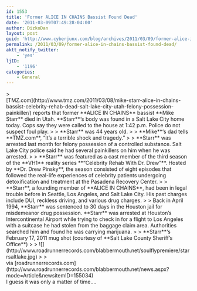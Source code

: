 ```yaml
---
id: 1553
title: 'Former ALICE IN CHAINS Bassist Found Dead'
date: '2011-03-09T07:49:28-04:00'
author: DizkoDan
layout: post
guid: 'http://www.cyberjunx.com/blog/archives/2011/03/09/former-alice-in-chains-bassist-found-dead/'
permalink: /2011/03/09/former-alice-in-chains-bassist-found-dead/
aktt_notify_twitter:
    - 'yes'
ljID:
    - '1196'
categories:
    - General
---
```


<div class="posterous_autopost"><div class="posterous_bookmarklet_entry">> <div> [TMZ.com](http://www.tmz.com/2011/03/08/mike-starr-alice-in-chains-bassist-celebrity-rehab-dead-salt-lake-city-utah-felony-possession-painkiller/) reports that former **ALICE IN CHAINS** bassist **Mike Starr** died in Utah. **Starr**‘s body was found in a Salt Lake City home today. Cops say they were called to the house at 1:42 p.m. Police do not suspect foul play.
> 
> **Starr** was 44 years old.
> 
> **Mike**‘s dad tells **TMZ.com**, “It’s a terrible shock and tragedy.”
> 
> **Starr** was arrested last month for felony possession of a controlled substance. Salt Lake City police said he had several painkillers on him when he was arrested.
> 
> **Starr** was featured as a cast member of the third season of the **VH1** reality series **“Celebrity Rehab With Dr. Drew”**. Hosted by **Dr. Drew Pinsky**, the season consisted of eight episodes that followed the real-life experiences of celebrity patients undergoing detoxification and treatment at the Pasadena Recovery Center.
> 
> **Starr**, a founding member of **ALICE IN CHAINS**, had been in legal trouble before in Seattle, Los Angeles, and Salt Lake City. His past charges include DUI, reckless driving, and various drug charges.
> 
> Back in April 1994, **Starr** was sentenced to 30 days in the Houston jail for misdemeanor drug possession. **Starr** was arrested at Houston’s Intercontinental Airport while trying to check in for a flight to Los Angeles with a suitcase he had stolen from the baggage claim area. Authorities searched him and found he was carrying marijuana.
> 
> **Starr**‘s February 17, 2011 mug shot (courtesy of **Salt Lake County Sheriff’s Office**)
> 
> ![](http://www.roadrunnerrecords.com/blabbermouth.net/soulflypremiere/starrsaltlake.jpg)
> 
> </div>

<div class="posterous_quote_citation">via [roadrunnerrecords.com](http://www.roadrunnerrecords.com/blabbermouth.net/news.aspx?mode=Article&newsitemID=155034)</div>I guess it was only a matter of time….

</div></div>